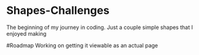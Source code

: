 # Shapes-Challenges
The beginning of my journey in coding. Just a couple simple shapes that I enjoyed making

#Roadmap
Working on getting it viewable as an actual page
